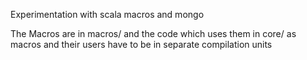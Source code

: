 Experimentation with scala macros and mongo

The Macros are in macros/ and the code which uses them in core/ as macros and their users have to be in separate compilation units